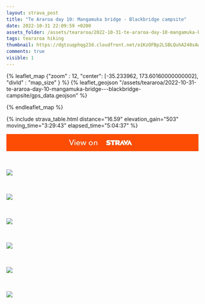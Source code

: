 ```yaml
---
layout: strava_post
title: "Te Araroa day 10: Mangamuka bridge - Blackbridge campsite"
date: 2022-10-31 22:09:59 +0200
assets_folder: /assets/teararoa/2022-10-31-te-araroa-day-10-mangamuka-bridge---blackbridge-campsite
tags: teararoa hiking
thumbnail: https://dgtzuqphqg23d.cloudfront.net/o1KzOFBp2LSBLQuhA240sAwuO0MF5TOksg7doQJdExk-1024x768.jpg
comments: true
visible: 1
---
```



{% leaflet_map {"zoom" : 12,
                  "center": [-35.233962, 173.60160000000002],
                 "divId" : "map_size" } %}
    {% leaflet_geojson "/assets/teararoa/2022-10-31-te-araroa-day-10-mangamuka-bridge---blackbridge-campsite/gps_data.geojson" %}

{% endleaflet_map %}





{% include strava_table.html distance="16.59" elevation_gain="503" moving_time="3:29:43" elapsed_time="5:04:37" %}

[![](/assets/strava.jpg)](https://www.strava.com/activities/8055450288)


<br />

![](https://dgtzuqphqg23d.cloudfront.net/o1KzOFBp2LSBLQuhA240sAwuO0MF5TOksg7doQJdExk-1024x768.jpg)


<br />

![](https://dgtzuqphqg23d.cloudfront.net/Rdis-Lcmg_b0voF04saOHyp4mgRrDwJcsz3evTXllBA-1024x768.jpg)


<br />

![](https://dgtzuqphqg23d.cloudfront.net/UiPPX5rHjKcEwxUvDazQY17oJ32e7RfQu2pr69d6O1k-768x1024.jpg)


<br />

![](https://dgtzuqphqg23d.cloudfront.net/rhlvhCvOWSS_n_0Qa6Ac9NudP81QxQLYa5G4D_IJIXE-768x1024.jpg)


<br />

![](https://dgtzuqphqg23d.cloudfront.net/O0kPzkEXN_SSo55UgCYxCsAZ2yaRreS-YfFT-b_Vm-E-768x1024.jpg)


<br />

![](https://dgtzuqphqg23d.cloudfront.net/jgGJPC2ziOE2S6AC768Fd84eRPfEXdLgE5v5ZSw57FE-768x1024.jpg)
